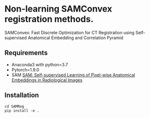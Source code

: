 #  Non-learning SAMConvex registration methods.
SAMConvex: Fast Discrete Optimization for CT Registration using Self-supervised Anatomical Embedding and Correlation Pyramid


## Requirements
- Anaconda3 with python=3.7
- Pytorch=1.9.0
- SAM [SAM: Self-supervised Learning of Pixel-wise Anatomical Embeddings in Radiological Images](https://ieeexplore.ieee.org/document/9760421/)

## Installation
```
cd SAMReg
pip install -e .
```
